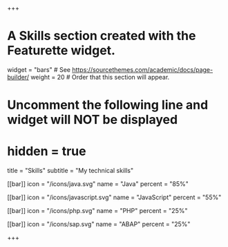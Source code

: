 +++
# A Skills section created with the Featurette widget.
widget = "bars"  # See https://sourcethemes.com/academic/docs/page-builder/
weight = 20  # Order that this section will appear.

# Uncomment the following line and widget will NOT be displayed
# hidden = true

title = "Skills"
subtitle = "My technical skills"

[[bar]]
	icon = "/icons/java.svg"
	name = "Java"
	percent = "85%"

[[bar]]
	icon = "/icons/javascript.svg"
	name = "JavaScript"
	percent = "55%"


[[bar]]
	icon = "/icons/php.svg"
	name = "PHP"
	percent = "25%"


[[bar]]
	icon = "/icons/sap.svg"
	name = "ABAP"
	percent = "25%"

+++
